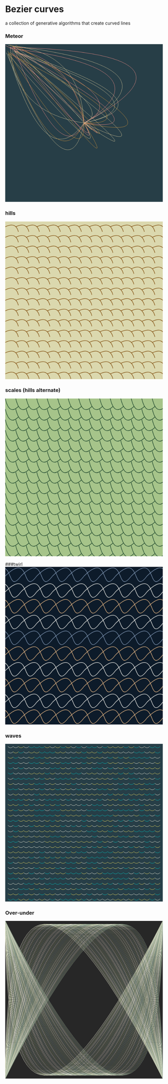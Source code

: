 # Bezier curves
a collection of generative algorithms that create curved lines

### Meteor
![meteor](https://github.com/tscales/Art-of-the-Line/blob/master/bezier-curves/img/meteor.png)

### hills
![hills](https://github.com/tscales/Art-of-the-Line/blob/master/bezier-curves/img/hills.png)

### scales (hills alternate)
![scales](https://github.com/tscales/Art-of-the-Line/blob/master/bezier-curves/img/scales.png)

###twirl
![twirl](https://github.com/tscales/Art-of-the-Line/blob/master/bezier-curves/img/twirl.png)

### waves
![waves](https://github.com/tscales/Art-of-the-Line/blob/master/bezier-curves/img/waves.png)

### Over-under
![over-under](https://github.com/tscales/Art-of-the-Line/blob/master/bezier-curves/img/over-under.png)

